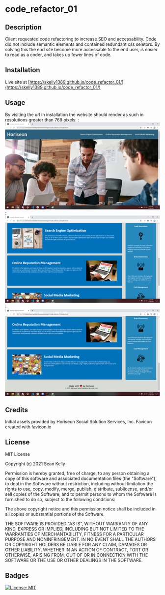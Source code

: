 # code_refactor_01

## Description

Client requested code refactoring to increase SEO and accessability. Code did not include semantic elements and contained redundant css seletors. By solving this the end site become more accessable to the end user, is easier to read as a coder, and takes up fewer lines of code.

## Installation
Live site at [https://skelly1389.github.io/code_refactor_01/](https://skelly1389.github.io/code_refactor_01/)

## Usage

By visiting the url in installation the website should render as such in resolutions greater than 768 pixels:
    :
    ![Top of Page](assets/images/screenshot1.png)
    :
    ![Middle of Page](assets/images/screenshot2.png)
    :
    ![Bottom of Page](assets/images/screenshot3.png)

## Credits

Initial assets provided by Horiseon Social Solution Services, Inc.
Favicon created with favicon.io

## License

MIT License

Copyright (c) 2021 Sean Kelly

Permission is hereby granted, free of charge, to any person obtaining a copy
of this software and associated documentation files (the "Software"), to deal
in the Software without restriction, including without limitation the rights
to use, copy, modify, merge, publish, distribute, sublicense, and/or sell
copies of the Software, and to permit persons to whom the Software is
furnished to do so, subject to the following conditions:

The above copyright notice and this permission notice shall be included in all
copies or substantial portions of the Software.

THE SOFTWARE IS PROVIDED "AS IS", WITHOUT WARRANTY OF ANY KIND, EXPRESS OR
IMPLIED, INCLUDING BUT NOT LIMITED TO THE WARRANTIES OF MERCHANTABILITY,
FITNESS FOR A PARTICULAR PURPOSE AND NONINFRINGEMENT. IN NO EVENT SHALL THE
AUTHORS OR COPYRIGHT HOLDERS BE LIABLE FOR ANY CLAIM, DAMAGES OR OTHER
LIABILITY, WHETHER IN AN ACTION OF CONTRACT, TORT OR OTHERWISE, ARISING FROM,
OUT OF OR IN CONNECTION WITH THE SOFTWARE OR THE USE OR OTHER DEALINGS IN THE
SOFTWARE.


## Badges

[![License: MIT](https://img.shields.io/badge/License-MIT-yellow.svg)](https://opensource.org/licenses/MIT)
